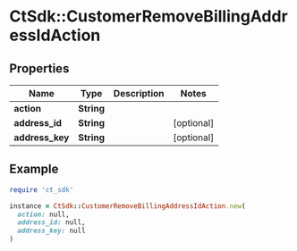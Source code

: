 # CtSdk::CustomerRemoveBillingAddressIdAction

## Properties

| Name | Type | Description | Notes |
| ---- | ---- | ----------- | ----- |
| **action** | **String** |  |  |
| **address_id** | **String** |  | [optional] |
| **address_key** | **String** |  | [optional] |

## Example

```ruby
require 'ct_sdk'

instance = CtSdk::CustomerRemoveBillingAddressIdAction.new(
  action: null,
  address_id: null,
  address_key: null
)
```

